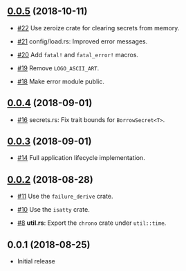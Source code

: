 ## [0.0.5] (2018-10-11)

[0.0.5]: https://github.com/iqlusioninc/abscissa/pull/23

- [#22](https://github.com/iqlusioninc/abscissa/pull/22)
  Use zeroize crate for clearing secrets from memory.

- [#21](https://github.com/iqlusioninc/abscissa/pull/21)
  config/load.rs: Improved error messages.

- [#20](https://github.com/iqlusioninc/abscissa/pull/20)
  Add `fatal!` and `fatal_error!` macros.

- [#19](https://github.com/iqlusioninc/abscissa/pull/19)
  Remove `LOGO_ASCII_ART`.

- [#18](https://github.com/iqlusioninc/abscissa/pull/18)
  Make error module public.

## [0.0.4] (2018-09-01)

[0.0.4]: https://github.com/iqlusioninc/abscissa/compare/v0.0.3...v0.0.4

- [#16](https://github.com/iqlusioninc/abscissa/pull/16)
  secrets.rs: Fix trait bounds for `BorrowSecret<T>`.

## [0.0.3] (2018-09-01)

[0.0.3]: https://github.com/iqlusioninc/abscissa/compare/v0.0.2...v0.0.3

- [#14](https://github.com/iqlusioninc/abscissa/pull/14)
  Full application lifecycle implementation.

## [0.0.2] (2018-08-28)

[0.0.2]: https://github.com/iqlusioninc/abscissa/compare/v0.0.1...v0.0.2

- [#11](https://github.com/iqlusioninc/abscissa/pull/11)
  Use the `failure_derive` crate.

- [#10](https://github.com/iqlusioninc/abscissa/pull/10)
  Use the `isatty` crate.

- [#8](https://github.com/iqlusioninc/abscissa/pull/8)
  **util.rs**: Export the `chrono` crate under `util::time`.

## 0.0.1 (2018-08-25)

* Initial release
